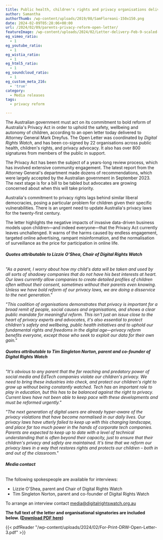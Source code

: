 ```yaml
---
title: Public health, children's rights and privacy organisations deliver open letter to Attorney General calling for bold privacy reform
author: Samantha
authorThumb: /wp-content/uploads/2019/08/SamFloreani-150x150.png
date: 2024-02-09T05:28:06+00:00
url: /2024/02/09/parents-privacy-reform-open-letter/
featureImage: /wp-content/uploads/2024/02/Letter-delivery-Feb-9-scaled-e1707456209331.jpg
eg_vimeo_ratio:
  - 1
eg_youtube_ratio:
  - 1
eg_wistia_ratio:
  - 1
eg_html5_ratio:
  - 1
eg_soundcloud_ratio:
  - 1
eg_custom_meta_216:
  - 'true'
category:
  - Media releases
tags:
  - privacy reform

---
```

The Australian government must act on its commitment to bold reform of Australia's Privacy Act in order to uphold the safety, wellbeing and autonomy of children, according to an open letter today delivered to Attorney General Mark Dreyfus. The Open Letter was coordinated by _Digital Rights Watch_, and has been co-signed by 22 organisations across public health, children's rights, and privacy advocacy. It also has over 800 signatures from members of the public in support.

The Privacy Act has been the subject of a years-long review process, which has involved extensive community engagement. The latest report from the Attorney General's department made dozens of recommendations, which were largely accepted by the Australian government in September 2023. The next stage is for a bill to be tabled but advocates are growing concerned about when this will take priority.

Australia's commitment to privacy rights lags behind similar liberal democracies, posing a particular problem for children given their specific vulnerabilities. There is an urgent need to update Australia's privacy laws for the twenty-first century.

The letter highlights the negative impacts of invasive data-driven business models upon children—and indeed everyone—that the Privacy Act currently leaves unchallenged. It warns of the harms caused by endless engagement, targeted online advertising, rampant misinformation, and the normalisation of surveillance as the price for participation in online life.

###### **Quotes attributable to Lizzie O'Shea, Chair of Digital Rights Watch**

_"As a parent, I worry about how my child's data will be taken and used by all sorts of shadowy companies that do not have his best interests at heart. Our laws currently allow companies to create detailed profiles of children often without their consent, sometimes without their parents even knowing. Unless we have bold reform of our privacy laws, we are doing a disservice to the next generation."_

_"This coalition of organisations demonstrates that privacy is important for a broad remit of people, social causes and organisations, and shows a clear public mandate for meaningful reform. This isn't just an issue close to the heart of privacy experts and advocates, it's also essential to protect children's safety and wellbeing, public health initiatives and to uphold our fundamental rights and freedoms in the digital age—privacy reform benefits everyone, except those who seek to exploit our data for their own gain."_

###### **Quotes attributable to Tim Singleton Norton, parent and co-founder of Digital Rights Watch**

_"It's obvious to any parent that the far reaching and predatory power of social media and EdTech companies violate our children's privacy. We need to bring these industries into check, and protect our children's right to grow up without being constantly watched. Tech has an important role to play in education, but this has to be balanced against the right to privacy. Current laws have not been able to keep pace with these developments and must be reformed urgently."_

_"The next generation of digital users are already hyper-aware of the privacy violations that have become normalised in our daily lives. Our privacy laws have utterly failed to keep up with this changing landscape, and place far too much power in the hands of corporate tech companies. Parents are expected to keep up to date with a level of technical understanding that is often beyond their capacity, just to ensure that their children's privacy and safety are maintained. It's time that we reform our privacy laws in a way that restores rights and protects our children &#8211; both in and out of the classroom."_

###### **Media contact**

The following spokespeople are available for interviews:

  * Lizzie O'Shea, parent and Chair of Digital Rights Watch
  * Tim Singleton Norton, parent and co-founder of Digital Rights Watch

To arrange an interview contact media@digitalrightswatch.org.au

**The full text of the letter and organisational signatories are included below. (<span style="text-decoration: underline;"><a href="/wp-content/uploads/2024/02/For-Print-DRW-Open-Letter-3.pdf" target="_blank" rel="noreferrer noopener">Download PDF here</a></span>)**

{{< pdfReader "/wp-content/uploads/2024/02/For-Print-DRW-Open-Letter-3.pdf" >}}
